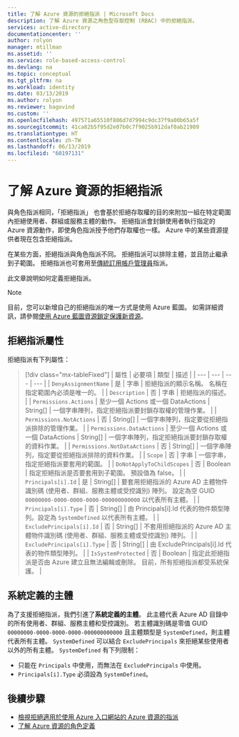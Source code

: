 ```yaml
---
title: 了解 Azure 資源的拒絕指派 | Microsoft Docs
description: 了解 Azure 資源之角色型存取控制 (RBAC) 中的拒絕指派。
services: active-directory
documentationcenter: ''
author: rolyon
manager: mtillman
ms.assetid: ''
ms.service: role-based-access-control
ms.devlang: na
ms.topic: conceptual
ms.tgt_pltfrm: na
ms.workload: identity
ms.date: 03/13/2019
ms.author: rolyon
ms.reviewer: bagovind
ms.custom: ''
ms.openlocfilehash: 497571a65510f806d7d7994c9dc37f9a00b65a5f
ms.sourcegitcommit: 41ca82b5f95d2e07b0c7f9025b912daf0ab21909
ms.translationtype: HT
ms.contentlocale: zh-TW
ms.lasthandoff: 06/13/2019
ms.locfileid: "60197131"
---
```

# <a name="understand-deny-assignments-for-azure-resources"></a>了解 Azure 資源的拒絕指派

與角色指派相同，「拒絕指派」  也會基於拒絕存取權的目的來附加一組在特定範圍內拒絕使用者、群組或服務主體的動作。 拒絕指派會封鎖使用者執行指定的 Azure 資源動作，即使角色指派授予他們存取權也一樣。 Azure 中的某些資源提供者現在包含拒絕指派。

在某些方面，拒絕指派與角色指派不同。 拒絕指派可以排除主體，並且防止繼承到子範圍。 拒絕指派也可套用至[傳統訂用帳戶管理員](rbac-and-directory-admin-roles.md)指派。

此文章說明如何定義拒絕指派。

> [!NOTE]
> 目前，您可以新增自己的拒絕指派的唯一方式是使用 Azure 藍圖。 如需詳細資訊，請參閱[使用 Azure 藍圖資源鎖定保護新資源](../governance/blueprints/tutorials/protect-new-resources.md)。

## <a name="deny-assignment-properties"></a>拒絕指派屬性

 拒絕指派有下列屬性：

> [!div class="mx-tableFixed"]
> | 屬性 | 必要項 | 類型 | 描述 |
> | --- | --- | --- | --- |
> | `DenyAssignmentName` | 是 | 字串 | 拒絕指派的顯示名稱。 名稱在指定範圍內必須是唯一的。 |
> | `Description` | 否 | 字串 | 拒絕指派的描述。 |
> | `Permissions.Actions` | 至少一個 Actions 或一個 DataActions | String[] | 一個字串陣列，指定拒絕指派要封鎖存取權的管理作業。 |
> | `Permissions.NotActions` | 否 | String[] | 一個字串陣列，指定要從拒絕指派排除的管理作業。 |
> | `Permissions.DataActions` | 至少一個 Actions 或一個 DataActions | String[] | 一個字串陣列，指定拒絕指派要封鎖存取權的資料作業。 |
> | `Permissions.NotDataActions` | 否 | String[] | 一個字串陣列，指定要從拒絕指派排除的資料作業。 |
> | `Scope` | 否 | 字串 | 一個字串， 指定拒絕指派要套用的範圍。 |
> | `DoNotApplyToChildScopes` | 否 | Boolean | 指定拒絕指派是否要套用到子範圍。 預設值為 false。 |
> | `Principals[i].Id` | 是 | String[] | 要套用拒絕指派的 Azure AD 主體物件識別碼 (使用者、群組、服務主體或受控識別) 陣列。 設定為空 GUID `00000000-0000-0000-0000-000000000000` 以代表所有主體。 |
> | `Principals[i].Type` | 否 | String[] | 由 Principals[i].Id 代表的物件類型陣列。設定為 `SystemDefined` 以代表所有主體。 |
> | `ExcludePrincipals[i].Id` | 否 | String[] | 不套用拒絕指派的 Azure AD 主體物件識別碼 (使用者、群組、服務主體或受控識別) 陣列。 |
> | `ExcludePrincipals[i].Type` | 否 | String[] | 由 ExcludePrincipals[i].Id 代表的物件類型陣列。 |
> | `IsSystemProtected` | 否 | Boolean | 指定此拒絕指派是否由 Azure 建立且無法編輯或刪除。 目前，所有拒絕指派都受系統保護。 |

## <a name="system-defined-principal"></a>系統定義的主體

為了支援拒絕指派，我們引進了**系統定義的主體**。 此主體代表 Azure AD 目錄中的所有使用者、群組、服務主體和受控識別。 若主體識別碼是零值 GUID `00000000-0000-0000-0000-000000000000` 且主體類型是 `SystemDefined`，則主體代表所有主體。 `SystemDefined` 可以結合 `ExcludePrincipals` 來拒絕某些使用者以外的所有主體。 `SystemDefined` 有下列限制：

- 只能在 `Principals` 中使用，而無法在 `ExcludePrincipals` 中使用。
- `Principals[i].Type` 必須設為 `SystemDefined`。

## <a name="next-steps"></a>後續步驟

* [檢視拒絕適用於使用 Azure 入口網站的 Azure 資源的指派](deny-assignments-portal.md)
* [了解 Azure 資源的角色定義](role-definitions.md)
